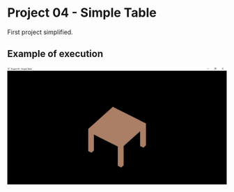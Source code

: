 # Project 04 - Simple Table

First project simplified. 

## Example of execution
![P04.01](../../imgs/Project04_img01.JPG)